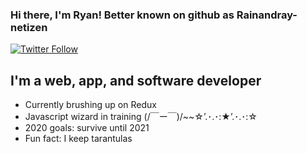 ### Hi there, I'm Ryan! Better known on github as Rainandray-netizen

[![Twitter Follow](https://img.shields.io/twitter/follow/Rainandray-netizen?color=1DA1F2&logo=twitter&style=for-the-badge)](https://twitter.com/intent/follow?original_referer=https%3A%2F%2Fgithub.com%2FRainandray-netizen&screen_name=Rainandray-netizen)

## I'm a web, app, and software developer

- Currently brushing up on Redux
- Javascript wizard in training (/￣ー￣)/~~☆’.･.･:★’.･.･:☆
- 2020 goals: survive until 2021 
- Fun fact: I keep tarantulas





<!--
**Rainandray-netizen/Rainandray-netizen** is a ✨ _special_ ✨ repository because its `README.md` (this file) appears on your GitHub profile.

Here are some ideas to get you started:



- 🔭 I’m currently working on ...
- 🌱 I’m currently learning ...
- 👯 I’m looking to collaborate on ...
- 🤔 I’m looking for help with ...
- 💬 Ask me about ...
- 📫 How to reach me: ...
- 😄 Pronouns: ...
- ⚡ Fun fact: ...
-->
